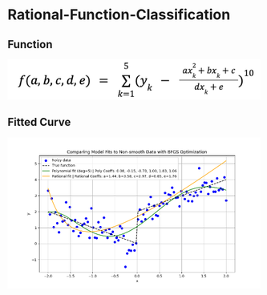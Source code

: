 # Rational-Function-Classification

## Function
![Function.png](Function.png)

## Fitted Curve
![fit_comparision.png](fit_comparision.png)
